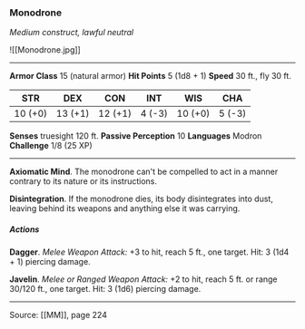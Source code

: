 ### Monodrone
_Medium construct, lawful neutral_

![[Monodrone.jpg]]




---

**Armor Class** 15 (natural armor)
**Hit Points** 5 (1d8 + 1)
**Speed** 30 ft., fly 30 ft.

| STR     | DEX     | CON     | INT     | WIS     | CHA     |
|---------|---------|---------|---------|---------|---------|
| 10 (+0) | 13 (+1) | 12 (+1) | 4 (-3) | 10 (+0) | 5 (-3) |

**Senses** truesight 120 ft.
**Passive Perception** 10
**Languages** Modron
**Challenge** 1/8 (25 XP)

---

**Axiomatic Mind**. The monodrone can't be compelled to act in a manner contrary to its nature or its instructions.

**Disintegration**. If the monodrone dies, its body disintegrates into dust, leaving behind its weapons and anything else it was carrying.

##### Actions
**Dagger**. _Melee Weapon Attack:_ +3 to hit, reach 5 ft., one target. Hit: 3 (1d4 + 1) piercing damage.

**Javelin**. _Melee or Ranged Weapon Attack:_ +2 to hit, reach 5 ft. or range 30/120 ft., one target. Hit: 3 (1d6) piercing damage.


---

Source: [[MM]], page 224